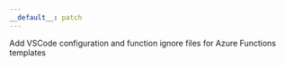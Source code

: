 ```yaml
---
__default__: patch
---
```


Add VSCode configuration and function ignore files for Azure Functions templates
